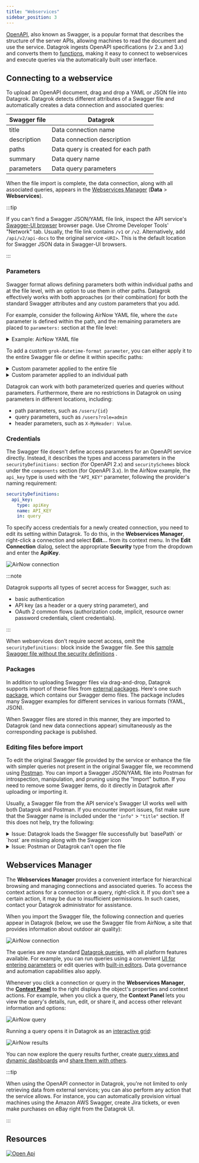 ```yaml
---
title: "Webservices"
sidebar_position: 3
---
```


[OpenAPI](https://swagger.io/docs/specification/about/), also known as Swagger, is a popular format that describes the structure of the server APIs, 
allowing machines to read the document and use the service. Datagrok ingests OpenAPI specifications (v 2.x and 3.x) 
and converts them to [functions](../datagrok/concepts/functions.md), making it easy to connect to webservices and execute queries via the
automatically built user interface.

## Connecting to a webservice

To upload an OpenAPI document, drag and drop a YAML or JSON file into Datagrok. 
Datagrok detects different attributes of a Swagger file and automatically creates a data connection and
associated queries:

| Swagger file    | Datagrok                                             |
|-----------------|------------------------------------------------------|
| title           | Data connection name                                 |
| description     | Data connection description                          |
| paths           | Data query is created for each path                  |
| summary         | Data query name                                      |
| parameters      | Data query parameters                                |

When the file import is complete, the data connection, along with all associated queries, appears in the [Webservices Manager](https://public.datagrok.ai/webservices) (**Data** > **Webservices**).

:::tip

If you can't find a Swagger JSON/YAML file link, inspect the API service's [Swagger-UI browser](https://swagger.io/tools/swagger-ui/) browser page. Use Chrome Developer Tools' "Network" tab. Usually, the file link contains `/v1` or `/v2`. Alternatively, add `/api/v2/api-docs` to the original service `<URI>`. This is the default location for Swagger JSON data in Swagger-UI browsers.

:::

### Parameters

Swagger format allows defining parameters both within individual paths and at the file level, with an option to use them in other paths. Datagrok effectively works with both approaches (or their combination) for both the standard Swagger attributes and any custom parameters that you add.

For example, consider the following AirNow YAML file, where the `date` parameter is defined within the path, and the remaining parameters are placed to `parameters:` section at the file level:

<details>
<summary> Example: AirNow YAML file </summary>

```yaml
swagger: '2.0'
info:
  description: 'AirNow'
  title: AirNow
host: airnowapi.org
basePath: /aq
schemes:
  - http
paths:
  /observation/latLong/historical/:
    get:
      summary: Historical Observation By Latitude and Longitude
      operationId: historicalObservationByLatitudeAndLongitude
      produces:
        - text/csv
        - application/xml
        - application/json
      parameters:
        - name: date
          in: query
          required: false
          description: Date of forecast. If date is omitted, the current forecast is returned.
          type: string
          format: date-time
          grok-datetime-format: yyyy-MM-ddT00-0000
        - $ref: '#/parameters/latitude'
        - $ref: '#/parameters/longitude'
        - $ref: '#/parameters/distance'
      responses:
        '200':
          description: successful operation
          schema:
            type: array
            items:
              $ref: '#/definitions/Observation'
        '400':
          description: Invalid status value
grok-datetime-format: yyyy-MM-dd
parameters:
  distance:
    name: distance
    in: query
    required: false
    description: |
      If no reporting area is associated with the specified Zip Code, 
      return a forecast from a nearby reporting area within this distance (in miles).
    type: integer
    format: int32
  latitude:
    name: latitude
    in: query
    description: Latitude in decimal degrees.
    required: true
    type: number
    format: float
  longitude:
    name: longitude
    in: query
    required: true
    description: Longitude in decimal degrees.
    type: number
    format: float
securityDefinitions:
  api_key:
    type: apiKey
    name: API_KEY
    in: query
```

</details>

To add a custom `grok-datetime-format parameter`, you can either apply it to the entire Swagger file or define it within specific paths:

<details>
<summary> Custom parameter applied to the entire file </summary>

```yaml
swagger: '2.0'
info:
  description: 'AirNow'
  title: AirNow
host: airnowapi.org
...

grok-datetime-format: yyyy-MM-dd
parameters:
...
```

</details>

<details>
<summary> Custom parameter applied to an individual path </summary>

```yaml
swagger: '2.0'
info:
  description: 'AirNow'
  title: AirNow
host: airnowapi.org
...
paths:
  /observation/latLong/historical/:
    get:
      summary: Historical Observation By Latitude and Longitude
      operationId: historicalObservationByLatitudeAndLongitude
      produces:
        - text/csv
        - application/xml
        - application/json
      parameters:
        - name: date
          in: query
          required: false
          description: Date of forecast. If date is omitted, the current forecast is returned.
          type: string
          format: date-time
          grok-datetime-format: yyyy-MM-ddT00-0000
  ...
```

</details>

Datagrok can work with both parameterized queries and queries without parameters. Furthermore, there are no restrictions in Datagrok on using parameters in different locations, including:

* path parameters, such as `/users/{id}`
* query parameters, such as `/users?role=admin`
* header parameters, such as `X-MyHeader: Value`.

### Credentials

The Swagger file doesn't define access parameters for an OpenAPI service directly. 
Instead, it describes the types and access parameters in the `securityDefinitions:` section 
(for OpenAPI 2.x) and `securitySchemes` block under the `components` section (for OpenAPI 3.x). 
In the AirNow example, the `api_key` type is used with the `"API_KEY"` parameter, 
following the provider's naming requirement:

```yaml
securityDefinitions:
  api_key:
    type: apiKey
    name: API_KEY
    in: query
```

To specify access credentials for a newly created connection, you need to edit its setting within Datagrok. To do this, in the **Webservices Manager**, right-click a connection and select **Edit...** from its context menu. In the **Edit Connection** dialog, select the appropriate **Security** type from the dropdown and enter the **ApiKey**.

![AirNow connection](../uploads/features/swagger-security-definitions.png "AirNow")

:::note

Datagrok supports all types of secret access for Swagger, such as:

* basic authentication
* API key (as a header or a query string parameter), and
* OAuth 2 common flows (authorization code, implicit, resource owner password credentials, client credentials).

:::

When webservices don't require secret access, omit the `securityDefinitions:` block inside the Swagger file. See this [sample Swagger file without the security definitions](https://github.com/datagrok-ai/public/blob/master/packages/Swaggers/swaggers/countries.yaml)
.

### Packages

In addition to uploading Swagger files via drag-and-drop, Datagrok supports import of these files from [external packages](../develop/develop.md). Here's one such [package](https://github.com/datagrok-ai/public/tree/master/packages/Swaggers), which contains our Swagger demo files. The package includes many Swagger examples for different services in various formats (YAML, JSON).

When Swagger files are stored in this manner, they are imported to Datagrok (and new data connections appear) simultaneously as the corresponding package is published.

### Editing files before import

To edit the original Swagger file provided by the service or enhance the file with simpler queries not present in the original Swagger file, we recommend using [Postman](https://www.postman.com/). You can import a Swagger JSON/YAML file into Postman for introspection, manipulation, and pruning using the "Import" button. If you need to remove some Swagger items, do it directly in Datagrok after uploading or importing it.

Usually, a Swagger file from the API service's Swagger UI works well with both Datagrok and Postman.
If you encounter import issues, fist make sure that the Swagger name is included under the `"info"` > `"title"` section.
If this does not help, try the following:

<details>
<summary> Issue: Datagrok loads the Swagger file successfully but `basePath` or `host` are missing along with the Swagger icon </summary>

Add this section to the file:

```
 "schemes": [
   "https",
   "http"
 ]
```

</details>

<details>
<summary> Issue: Postman or Datagrok can't open the file </summary>

Solution 1. Change `"swagger": "2.0"` to `"openapi": "2.0"`

Solution 2. If `"version"` isn't present in the original file, add a `"version"` section with an arbitrary version to the `"info"` section:

```
 "version": "1.0.0"
```

</details>

## Webservices Manager

The **Webservices Manager** provides a convenient interface for hierarchical browsing and managing connections and associated queries. To access the context actions for a connection or a query, right-click it. If you don't see a certain action, it may be due to insufficient permissions. In such cases, contact your Datagrok administrator for assistance.

When you import the Swagger file, the following connection and queries appear in Datagrok (below, we use the Swagger file from AirNow, a site that provides information about outdoor air quality):

![AirNow connection](../uploads/features/open-api-airnow-connection.png "AirNow")

The queries are now standard [Datagrok queries](access.md#data-query), with all platform features available. For example, you can run queries using a convenient [UI for entering parameters](databases/databases.md#running-queries) or edit queries with [built-in editors](databases/databases.md#working-with-queries). Data governance and automation capabilities also apply.

Whenever you click a connection or query in  the **Webservices Manager**, the [**Context Panel**](../datagrok/navigation/panels/panels.md#context-panel) to the right displays the object's properties and context actions. For example, when you click a query, the **Context Panel** lets you view the query's details, run, edit, or share it, and access other relevant information and options:

![AirNow query](../uploads/features/open-api-airnow-query.png "AirNow")

Running a query opens it in Datagrok as an [interactive grid](../visualize/viewers/grid.md):

![AirNow results](../uploads/features/open-api-airnow-results.png "AirNow")

You can now explore the query results further, create [query views and dynamic dashboards](databases/databases.md#creating-dynamic-dashboards-for-query-results) and [share them with others](databases/databases.md#sharing-query-results).

:::tip

When using the OpenAPI connector in Datagrok, you're not limited to only retrieving data from external services; you can also perform any action that the service allows. For instance, you can automatically provision virtual machines using the Amazon AWS Swagger, create Jira tickets, or even make purchases on eBay right from the Datagrok UI.

:::

## Resources

[![Open Api](../uploads/youtube/data_access.png "Open on Youtube")](https://www.youtube.com/watch?v=dKrCk38A1m8\&t=3121s)
